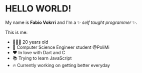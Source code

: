 # HELLO WORLD! 
My name is **Fabio Vokrri** and I'm a ✨ _self taught programmer_ ✨.

This is me:
- 👨🏽‍💻 20 years old
- 🤖 Computer Science Engineer student @PoliMi
- ❤️ In love with Dart and C
- 📚 Trying to learn JavaScript
- 🔥 Currently working on getting better everyday
